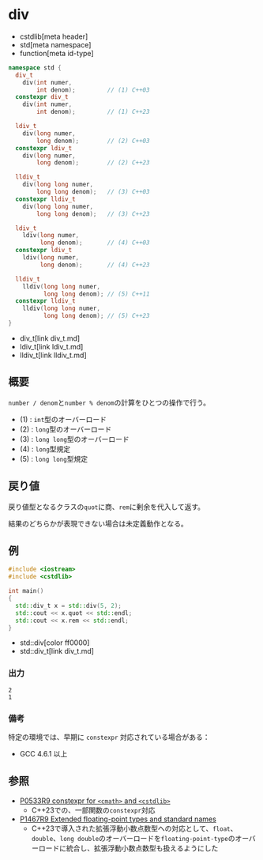 # div
* cstdlib[meta header]
* std[meta namespace]
* function[meta id-type]

```cpp
namespace std {
  div_t
    div(int numer,
        int denom);         // (1) C++03
  constexpr div_t
    div(int numer,
        int denom);         // (1) C++23

  ldiv_t
    div(long numer,
        long denom);        // (2) C++03
  constexpr ldiv_t
    div(long numer,
        long denom);        // (2) C++23

  lldiv_t
    div(long long numer,
        long long denom);   // (3) C++03
  constexpr lldiv_t
    div(long long numer,
        long long denom);   // (3) C++23

  ldiv_t
    ldiv(long numer,
         long denom);       // (4) C++03
  constexpr ldiv_t
    ldiv(long numer,
         long denom);       // (4) C++23

  lldiv_t
    lldiv(long long numer,
          long long denom); // (5) C++11
  constexpr lldiv_t
    lldiv(long long numer,
          long long denom); // (5) C++23
}
```
* div_t[link div_t.md]
* ldiv_t[link ldiv_t.md]
* lldiv_t[link lldiv_t.md]

## 概要
`number / denom`と`number % denom`の計算をひとつの操作で行う。

- (1) : `int`型のオーバーロード
- (2) : `long`型のオーバーロード
- (3) : `long long`型のオーバーロード
- (4) : `long`型規定
- (5) : `long long`型規定


## 戻り値
戻り値型となるクラスの`quot`に商、`rem`に剰余を代入して返す。

結果のどちらかが表現できない場合は未定義動作となる。


## 例
```cpp example
#include <iostream>
#include <cstdlib>

int main()
{
  std::div_t x = std::div(5, 2);
  std::cout << x.quot << std::endl;
  std::cout << x.rem << std::endl;
}
```
* std::div[color ff0000]
* std::div_t[link div_t.md]

### 出力
```
2
1
```


### 備考
特定の環境では、早期に `constexpr` 対応されている場合がある：

- GCC 4.6.1 以上


## 参照
- [P0533R9 constexpr for `<cmath>` and `<cstdlib>`](https://www.open-std.org/jtc1/sc22/wg21/docs/papers/2021/p0533r9.pdf)
    - C++23での、一部関数の`constexpr`対応
- [P1467R9 Extended floating-point types and standard names](https://www.open-std.org/jtc1/sc22/wg21/docs/papers/2022/p1467r9.html)
    - C++23で導入された拡張浮動小数点数型への対応として、`float`、`double`、`long double`のオーバーロードを`floating-point-type`のオーバーロードに統合し、拡張浮動小数点数型も扱えるようにした
